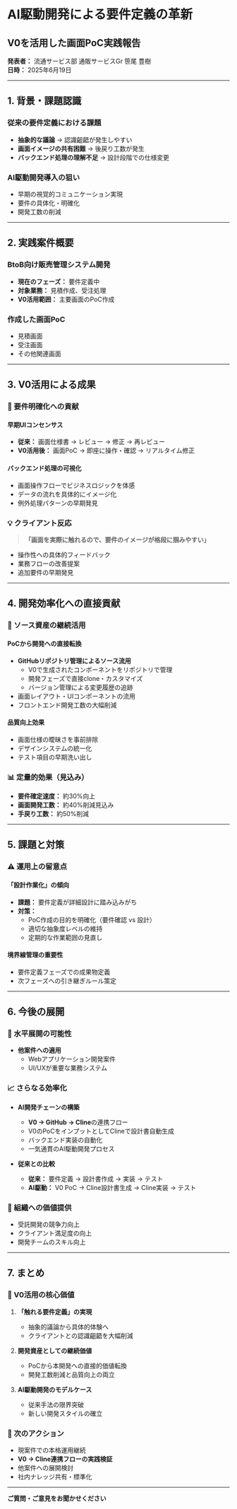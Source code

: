 # AI駆動開発による要件定義の革新
## V0を活用した画面PoC実践報告

**発表者：** 流通サービス部 通販サービスGr 笹尾 豊樹  
**日時：** 2025年6月19日

---

## 1. 背景・課題認識

### 従来の要件定義における課題
- **抽象的な議論** → 認識齟齬が発生しやすい
- **画面イメージの共有困難** → 後戻り工数が発生
- **バックエンド処理の理解不足** → 設計段階での仕様変更

### AI駆動開発導入の狙い
- 早期の視覚的コミュニケーション実現
- 要件の具体化・明確化
- 開発工数の削減

---

## 2. 実践案件概要

### BtoB向け販売管理システム開発
- **現在のフェーズ：** 要件定義中
- **対象業務：** 見積作成、受注処理
- **V0活用範囲：** 主要画面のPoC作成

### 作成した画面PoC
- 見積画面
- 受注画面
- その他関連画面

---

## 3. V0活用による成果

### 🎯 要件明確化への貢献

#### **早期UIコンセンサス**
- **従来：** 画面仕様書 → レビュー → 修正 → 再レビュー
- **V0活用後：** 画面PoC → 即座に操作・確認 → リアルタイム修正

#### **バックエンド処理の可視化**
- 画面操作フローでビジネスロジックを体感
- データの流れを具体的にイメージ化
- 例外処理パターンの早期発見

### 💡 クライアント反応
> **「画面を実際に触れるので、要件のイメージが格段に掴みやすい」**
- 操作性への具体的フィードバック
- 業務フローの改善提案
- 追加要件の早期発見

---

## 4. 開発効率化への直接貢献

### 🚀 ソース資産の継続活用

#### **PoCから開発への直接転換**
- **GitHubリポジトリ管理によるソース流用**
  - V0で生成されたコンポーネントをリポジトリで管理
  - 開発フェーズで直接clone・カスタマイズ
  - バージョン管理による変更履歴の追跡
- 画面レイアウト・UIコンポーネントの流用
- フロントエンド開発工数の大幅削減

#### **品質向上効果**
- 画面仕様の曖昧さを事前排除
- デザインシステムの統一化
- テスト項目の早期洗い出し

### 📊 定量的効果（見込み）
- **要件確定速度：** 約30%向上
- **画面開発工数：** 約40%削減見込み
- **手戻り工数：** 約50%削減

---

## 5. 課題と対策

### ⚠️ 運用上の留意点

#### **「設計作業化」の傾向**
- **課題：** 要件定義が詳細設計に踏み込みがち
- **対策：** 
  - PoC作成の目的を明確化（要件確認 vs 設計）
  - 適切な抽象度レベルの維持
  - 定期的な作業範囲の見直し

#### **境界線管理の重要性**
- 要件定義フェーズでの成果物定義
- 次フェーズへの引き継ぎルール策定

---

## 6. 今後の展開

### 🔄 水平展開の可能性
- **他案件への適用**
  - Webアプリケーション開発案件
  - UI/UXが重要な業務システム
  
### 📈 さらなる効率化
- **AI開発チェーンの構築**
  - **V0 → GitHub → Cline**の連携フロー
  - V0のPoCをインプットとしてClineで設計書自動生成
  - バックエンド実装の自動化
  - 一気通貫のAI駆動開発プロセス
  
- **従来との比較**
  - **従来：** 要件定義 → 設計書作成 → 実装 → テスト
  - **AI駆動：** V0 PoC → Cline設計書生成 → Cline実装 → テスト

### 🎯 組織への価値提供
- 受託開発の競争力向上
- クライアント満足度の向上
- 開発チームのスキル向上

---

## 7. まとめ

### 🌟 V0活用の核心価値

1. **「触れる要件定義」の実現**
   - 抽象的議論から具体的体験へ
   - クライアントとの認識齟齬を大幅削減

2. **開発資産としての継続価値**
   - PoCから本開発への直接的価値転換
   - 開発工数削減と品質向上の両立

3. **AI駆動開発のモデルケース**
   - 従来手法の限界突破
   - 新しい開発スタイルの確立

### 🚀 次のアクション
- 現案件での本格運用継続
- **V0 → Cline連携フローの実践検証**
- 他案件への展開検討
- 社内ナレッジ共有・標準化

---

**ご質問・ご意見をお聞かせください**